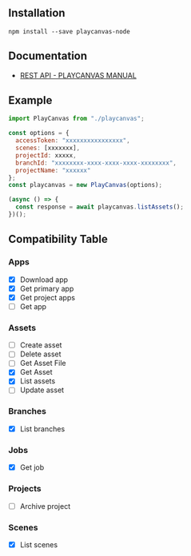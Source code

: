 ## Installation

```
npm install --save playcanvas-node
```

## Documentation
- [REST API - PLAYCANVAS MANUAL](https://developer.playcanvas.com/en/user-manual/api/)


## Example
```javascript
import PlayCanvas from "./playcanvas";

const options = {
  accessToken: "xxxxxxxxxxxxxxxx",
  scenes: [xxxxxxx],
  projectId: xxxxx,
  branchId: "xxxxxxxx-xxxx-xxxx-xxxx-xxxxxxxx",
  projectName: "xxxxxx"
};
const playcanvas = new PlayCanvas(options);

(async () => {
  const response = await playcanvas.listAssets();
})();

```

## Compatibility Table

### Apps

- [x] Download app
- [x] Get primary app
- [x] Get project apps
- [ ] Get app

### Assets

- [ ] Create asset
- [ ] Delete asset
- [ ] Get Asset File
- [x] Get Asset
- [x] List assets
- [ ] Update asset

### Branches

- [x] List branches
### Jobs
- [x] Get job
  
### Projects

- [ ] Archive project

### Scenes
- [x] List scenes